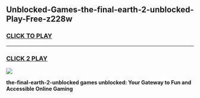 
## Unblocked-Games-the-final-earth-2-unblocked-Play-Free-z228w
<h3>
<a href="https://premium76.site?title=the-final-earth-2-unblocked&ref=23A">CLICK TO PLAY</a></h3>
<hr>

<h3>
<a href="https://premium76.site?title=the-final-earth-2-unblocked&ref=23A">CLICK 2 PLAY</a>
  
</h3>

<a href="https://premium76.site?title=the-final-earth-2-unblocked&ref=23A"><img src="https://clearcache.store/games.png"></a>


**the-final-earth-2-unblocked games unblocked: Your Gateway to Fun and Accessible Online Gaming**
